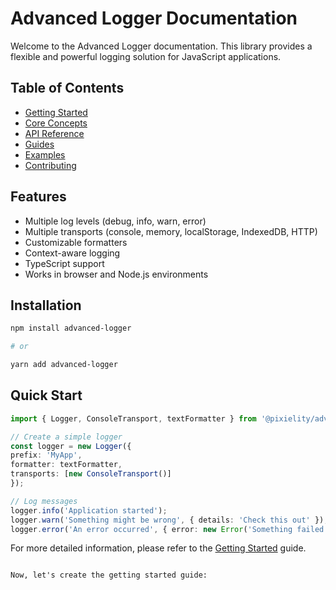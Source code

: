 # Advanced Logger Documentation

Welcome to the Advanced Logger documentation. This library provides a flexible and powerful logging solution for JavaScript applications.

## Table of Contents

- [Getting Started](./getting-started.md)
- [Core Concepts](./core-concepts.md)
- [API Reference](./api/README.md)
- [Guides](./guides/README.md)
- [Examples](./examples/README.md)
- [Contributing](./contributing.md)

## Features

- Multiple log levels (debug, info, warn, error)
- Multiple transports (console, memory, localStorage, IndexedDB, HTTP)
- Customizable formatters
- Context-aware logging
- TypeScript support
- Works in browser and Node.js environments

## Installation

```bash
npm install advanced-logger

# or

yarn add advanced-logger
```

## Quick Start

```typescript
import { Logger, ConsoleTransport, textFormatter } from '@pixielity/advanced-logger';

// Create a simple logger
const logger = new Logger({
prefix: 'MyApp',
formatter: textFormatter,
transports: [new ConsoleTransport()]
});

// Log messages
logger.info('Application started');
logger.warn('Something might be wrong', { details: 'Check this out' });
logger.error('An error occurred', { error: new Error('Something failed') });
```

For more detailed information, please refer to the [Getting Started](./getting-started.md) guide.
```

Now, let's create the getting started guide:
